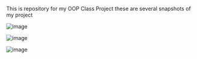 This is repository for my OOP Class Project these are several snapshots of my project

![image](https://github.com/user-attachments/assets/58f79d0d-6065-423b-8b30-c91a207ffd56)

![image](https://github.com/user-attachments/assets/c1723e84-228c-4d61-8cf6-6aa1fbd87f93)

![image](https://github.com/user-attachments/assets/bf25476a-854b-46d8-a755-60f3a8841db2)
